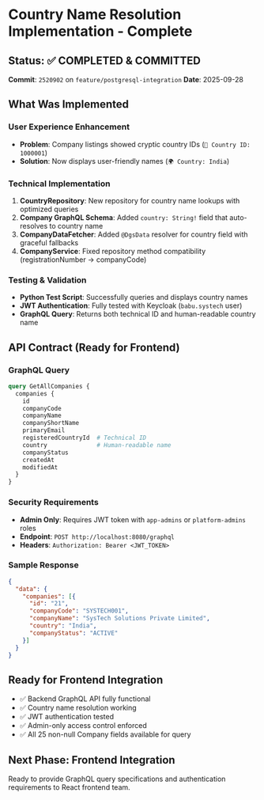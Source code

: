 # Country Name Resolution Implementation - Complete

## Status: ✅ COMPLETED & COMMITTED

**Commit**: `2520902` on `feature/postgresql-integration`
**Date**: 2025-09-28

## What Was Implemented

### User Experience Enhancement
- **Problem**: Company listings showed cryptic country IDs (`📍 Country ID: 1000001`)
- **Solution**: Now displays user-friendly names (`🌍 Country: India`)

### Technical Implementation
1. **CountryRepository**: New repository for country name lookups with optimized queries
2. **Company GraphQL Schema**: Added `country: String!` field that auto-resolves to country name
3. **CompanyDataFetcher**: Added `@DgsData` resolver for country field with graceful fallbacks
4. **CompanyService**: Fixed repository method compatibility (registrationNumber → companyCode)

### Testing & Validation
- **Python Test Script**: Successfully queries and displays country names
- **JWT Authentication**: Fully tested with Keycloak (`babu.systech` user)
- **GraphQL Query**: Returns both technical ID and human-readable country name

## API Contract (Ready for Frontend)

### GraphQL Query
```graphql
query GetAllCompanies {
  companies {
    id
    companyCode
    companyName
    companyShortName
    primaryEmail
    registeredCountryId  # Technical ID
    country              # Human-readable name
    companyStatus
    createdAt
    modifiedAt
  }
}
```

### Security Requirements
- **Admin Only**: Requires JWT token with `app-admins` or `platform-admins` roles
- **Endpoint**: `POST http://localhost:8080/graphql`
- **Headers**: `Authorization: Bearer <JWT_TOKEN>`

### Sample Response
```json
{
  "data": {
    "companies": [{
      "id": "21",
      "companyCode": "SYSTECH001",
      "companyName": "SysTech Solutions Private Limited",
      "country": "India",
      "companyStatus": "ACTIVE"
    }]
  }
}
```

## Ready for Frontend Integration
- ✅ Backend GraphQL API fully functional
- ✅ Country name resolution working
- ✅ JWT authentication tested
- ✅ Admin-only access control enforced
- ✅ All 25 non-null Company fields available for query

## Next Phase: Frontend Integration
Ready to provide GraphQL query specifications and authentication requirements to React frontend team.